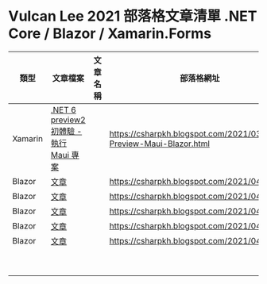 # Vulcan Lee 2021 部落格文章清單 .NET Core / Blazor / Xamarin.Forms

|類型|文章檔案|文章名稱|部落格網址|
|-|-|-|-|
|Xamarin|[.NET 6 preview2 初體驗 - 執行 Maui 專案](Xamarin/NET6-Preview-Maui-Blazor.md)||https://csharpkh.blogspot.com/2021/03/NET6-Preview-Maui-Blazor.html|
|Blazor|[文章](Blazor/.md)||https://csharpkh.blogspot.com/2021/04/.html|
|Blazor|[文章](Blazor/.md)||https://csharpkh.blogspot.com/2021/04/.html|
|Blazor|[文章](Blazor/.md)||https://csharpkh.blogspot.com/2021/04/.html|
|Blazor|[文章](Blazor/.md)||https://csharpkh.blogspot.com/2021/04/.html|
|Blazor|[文章](Blazor/.md)||https://csharpkh.blogspot.com/2021/04/.html|
|||||
|||||
|||||
|||||
|||||
|||||
|||||
|||||
|||||

